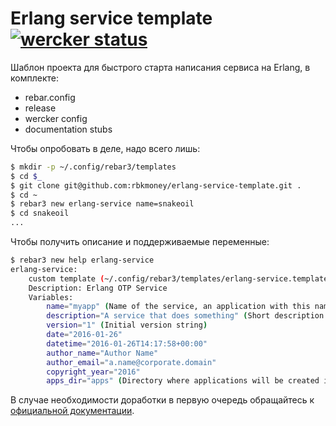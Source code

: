 # Erlang service template [![wercker status](https://app.wercker.com/status/72b3d0cc27f1d63030839dbcb94f1212/s "wercker status")](https://app.wercker.com/project/bykey/72b3d0cc27f1d63030839dbcb94f1212)

Шаблон проекта для быстрого старта написания сервиса на Erlang, в комплекте:

 - rebar.config
 - release
 - wercker config
 - documentation stubs

Чтобы опробовать в деле, надо всего лишь:

```bash
$ mkdir -p ~/.config/rebar3/templates
$ cd $_
$ git clone git@github.com:rbkmoney/erlang-service-template.git .
$ cd ~
$ rebar3 new erlang-service name=snakeoil
$ cd snakeoil
...
```

Чтобы получить описание и поддерживаемые переменные:

```bash
$ rebar3 new help erlang-service
erlang-service:
    custom template (~/.config/rebar3/templates/erlang-service.template)
    Description: Erlang OTP Service
    Variables:
        name="myapp" (Name of the service, an application with this name will also be created)
        description="A service that does something" (Short description of purpose of the service)
        version="1" (Initial version string)
        date="2016-01-26"
        datetime="2016-01-26T14:17:58+00:00"
        author_name="Author Name"
        author_email="a.name@corporate.domain"
        copyright_year="2016"
        apps_dir="apps" (Directory where applications will be created if needed)
```

В случае необходимости доработки в первую очередь обращайтесь к [официальной документации](http://www.rebar3.org/docs/using-templates).
